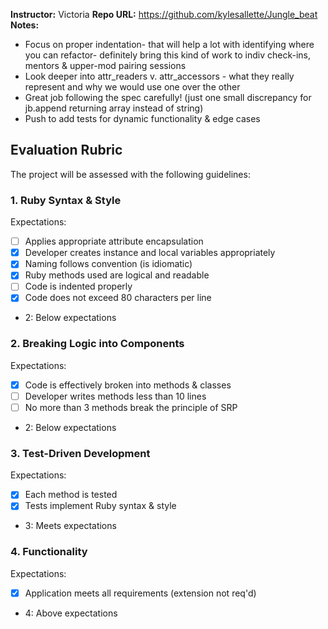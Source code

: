 **Instructor:** Victoria
**Repo URL:** https://github.com/kylesallette/Jungle_beat
**Notes:** 

* Focus on proper indentation- that will help a lot with identifying where you can refactor- definitely bring this kind of work to indiv check-ins, mentors & upper-mod pairing sessions
* Look deeper into attr_readers v. attr_accessors -  what they really represent and why we would use one over the other
* Great job following the spec carefully! (just one small discrepancy for jb.append returning array instead of string)
* Push to add tests for dynamic functionality & edge cases

## Evaluation Rubric

The project will be assessed with the following guidelines:

### 1. Ruby Syntax & Style

Expectations: 

- [ ] Applies appropriate attribute encapsulation  
- [x] Developer creates instance and local variables appropriately
- [x] Naming follows convention (is idiomatic)
- [x] Ruby methods used are logical and readable
- [ ] Code is indented properly
- [x] Code does not exceed 80 characters per line  

* 2: Below expectations

### 2. Breaking Logic into Components

Expectations: 

- [x] Code is effectively broken into methods & classes 
- [ ] Developer writes methods less than 10 lines 
- [ ] No more than 3 methods break the principle of SRP 

* 2: Below expectations

### 3. Test-Driven Development

Expectations: 

- [x] Each method is tested  
- [x] Tests implement Ruby syntax & style   

* 3: Meets expectations

### 4. Functionality

Expectations: 

- [x] Application meets all requirements (extension not req'd)

* 4: Above expectations
